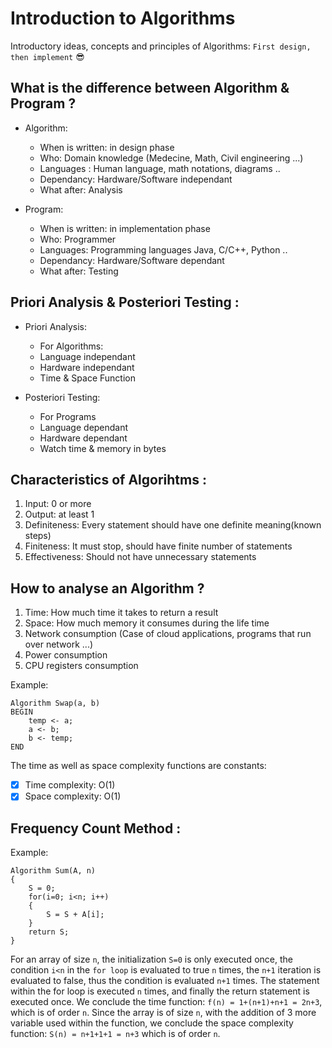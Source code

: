 # Introduction to Algorithms
Introductory ideas, concepts and principles of Algorithms: `First design, then implement` :sunglasses:

## What is the difference between Algorithm & Program ?
- Algorithm:
  - When is written: in design phase
  - Who: Domain knowledge (Medecine, Math, Civil engineering ...)
  - Languages : Human language, math notations, diagrams ..
  - Dependancy: Hardware/Software independant
  - What after: Analysis

- Program: 
  - When is written: in implementation phase
  - Who: Programmer
  - Languages: Programming languages Java, C/C++, Python ..
  - Dependancy: Hardware/Software dependant
  - What after: Testing

## Priori Analysis & Posteriori Testing :
- Priori Analysis:
  - For Algorithms:
  - Language independant
  - Hardware independant
  - Time & Space Function

- Posteriori Testing:
  - For Programs
  - Language dependant
  - Hardware dependant
  - Watch time & memory in bytes

## Characteristics of Algorihtms :
1. Input: 0 or more
2. Output: at least 1
3. Definiteness: Every statement should have one definite meaning(known steps)
4. Finiteness: It must stop, should have finite number of statements
5. Effectiveness: Should not have unnecessary statements

## How to analyse an Algorithm ?
1. Time: How much time it takes to return a result
2. Space: How much memory it consumes during the life time
3. Network consumption (Case of cloud applications, programs that run over network ...)
4. Power consumption
5. CPU registers consumption

Example:
```
Algorithm Swap(a, b)
BEGIN
	temp <- a;
	a <- b;
	b <- temp;
END
```
The time as well as space complexity functions are constants:
- [x] Time complexity: O(1)
- [x] Space complexity: O(1)

## Frequency Count Method :
Example:
```
Algorithm Sum(A, n)
{
	S = 0;
	for(i=0; i<n; i++)
	{
		S = S + A[i];
	}
	return S;
}
```
For an array of size `n`, the initialization `S=0` is only executed once, the condition `i<n` in the `for loop` is evaluated to true `n` times, the `n+1` iteration is evaluated to false, thus the condition is evaluated `n+1` times. The statement within the for loop is executed `n` times, and finally the return statement is executed once.
We conclude the time function: `f(n) = 1+(n+1)+n+1 = 2n+3`, which is of order `n`.
Since the array is of size `n`, with the addition of 3 more variable used within the function, we conclude the space complexity function:
`S(n) = n+1+1+1 = n+3` which is of order `n`.
